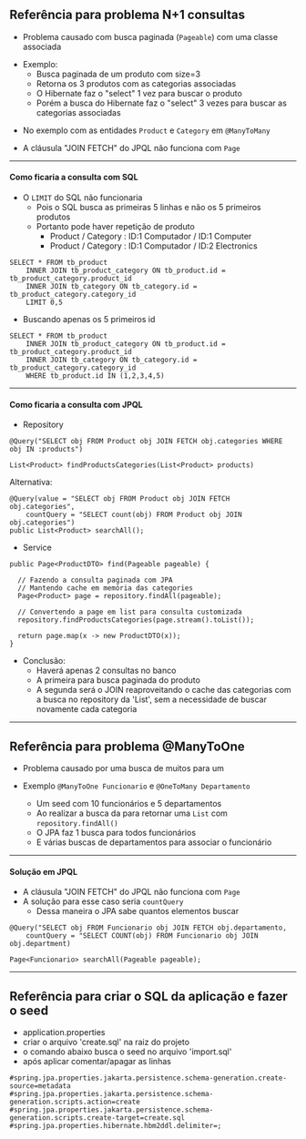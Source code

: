 ## Referência para problema N+1 consultas

- Problema causado com busca paginada (`Pageable`) com uma classe associada

* Exemplo:
  - Busca paginada de um produto com size=3
  - Retorna os 3 produtos com as categorias associadas
  - O Hibernate faz o "select" 1 vez para buscar o produto
  - Porém a busca do Hibernate faz o "select" 3 vezes para buscar as categorias associadas

- No exemplo com as entidades `Product` e `Category` em `@ManyToMany`

* A cláusula "JOIN FETCH" do JPQL não funciona com `Page`

---

#### Como ficaria a consulta com SQL

- O `LIMIT` do SQL não funcionaria
  - Pois o SQL busca as primeiras 5 linhas e não os 5 primeiros produtos
  - Portanto pode haver repetição de produto
    - Product / Category : ID:1 Computador / ID:1 Computer
    - Product / Category : ID:1 Computador / ID:2 Electronics

```
SELECT * FROM tb_product
	INNER JOIN tb_product_category ON tb_product.id = tb_product_category.product_id
	INNER JOIN tb_category ON tb_category.id = tb_product_category.category_id
	LIMIT 0,5
```

- Buscando apenas os 5 primeiros id

```
SELECT * FROM tb_product
	INNER JOIN tb_product_category ON tb_product.id = tb_product_category.product_id
	INNER JOIN tb_category ON tb_category.id = tb_product_category.category_id
	WHERE tb_product.id IN (1,2,3,4,5)
```

---

#### Como ficaria a consulta com JPQL

- Repository

```
@Query("SELECT obj FROM Product obj JOIN FETCH obj.categories WHERE obj IN :products")

List<Product> findProductsCategories(List<Product> products)

```
Alternativa:

```
@Query(value = "SELECT obj FROM Product obj JOIN FETCH obj.categories",
	countQuery = "SELECT count(obj) FROM Product obj JOIN obj.categories")
public List<Product> searchAll();
```

- Service

```
public Page<ProductDTO> find(Pageable pageable) {

  // Fazendo a consulta paginada com JPA
  // Mantendo cache em memória das categories
  Page<Product> page = repository.findAll(pageable);

  // Convertendo a page em list para consulta customizada
  repository.findProductsCategories(page.stream().toList());

  return page.map(x -> new ProductDTO(x));
}
```

- Conclusão:
  - Haverá apenas 2 consultas no banco
  - A primeira para busca paginada do produto
  - A segunda será o JOIN reaproveitando o cache das categorias com a busca no repository da 'List', sem a necessidade de buscar novamente cada categoria
 
---

## Referência para problema @ManyToOne

- Problema causado por uma busca de muitos para um

- Exemplo `@ManyToOne Funcionario` e `@OneToMany Departamento`
  - Um seed com 10 funcionários e 5 departamentos
  - Ao realizar a busca da para retornar uma `List` com `repository.findAll()`
  - O JPA faz 1 busca para todos funcionários
  - E várias buscas de departamentos para associar o funcionário

---

#### Solução em JPQL

- A cláusula "JOIN FETCH" do JPQL não funciona com `Page`
- A solução para esse caso seria `countQuery`
  - Dessa maneira o JPA sabe quantos elementos buscar

```
@Query("SELECT obj FROM Funcionario obj JOIN FETCH obj.departamento,
    countQuery = "SELECT COUNT(obj) FROM Funcionario obj JOIN obj.department)

Page<Funcionario> searchAll(Pageable pageable);

```

---
## Referência para criar o SQL da aplicação e fazer o seed


* application.properties
* criar o arquivo 'create.sql' na raiz do projeto
* o comando abaixo busca o seed no arquivo 'import.sql'
* após aplicar comentar/apagar as linhas

```
#spring.jpa.properties.jakarta.persistence.schema-generation.create-source=metadata
#spring.jpa.properties.jakarta.persistence.schema-generation.scripts.action=create
#spring.jpa.properties.jakarta.persistence.schema-generation.scripts.create-target=create.sql
#spring.jpa.properties.hibernate.hbm2ddl.delimiter=;
```

